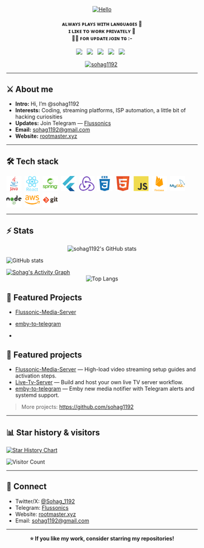 
<!-- Copyrights 2020-25 @sohag1192 -->

<p align="center">
  <a href="/"><img src="https://media.giphy.com/media/M9gbBd9nbDrOTu1Mqx/giphy.gif" alt="Hello" width="160px" /></a>
</p>

<h4 align="center">
  ᴀʟᴡᴀʏꜱ ᴘʟᴀʏꜱ ᴡɪᴛʜ ʟᴀɴɢᴜᴀɢᴇꜱ 🐍 <br>
  ɪ ʟɪᴋᴇ ᴛᴏ ᴡᴏʀᴋ ᴘʀɪᴠᴀᴛᴇʟʏ 🔏 <br>
  🤹‍♂️ ꜰᴏʀ ᴜᴘᴅᴀᴛᴇ ᴊᴏɪɴ ᴛɢ :- <br>
</h4>

<p align='center'>
  <a href="https://codepen.io/sohag1192"><img height="25" src="https://img.shields.io/badge/codepen-green.svg?&style=for-the-badge&logo=codepen&logoColor=white"></a>&nbsp;&nbsp;
  <a href="https://x.com/Sohag_1192"><img height="25" src="https://img.shields.io/badge/twitter-%231DA1F2.svg?&style=for-the-badge&logo=twitter&logoColor=white"></a>&nbsp;&nbsp;
  <a href="https://rootmaster.xyz/"><img height="25" src="https://img.shields.io/badge/Website-%23354230.svg?&style=for-the-badge&logo=medium&logoColor=white"></a>&nbsp;&nbsp;
  <a href="https://www.instagram.com/mdsohagrana.01/"><img height="25" src="https://img.shields.io/badge/instagram-%23E4405F.svg?&style=for-the-badge&logo=instagram&logoColor=white"></a>&nbsp;&nbsp;
  <a href="https://t.me/Flussonics"><img height="25" src="https://img.shields.io/badge/join telegram-%23ffffff.svg?&style=for-the-badge&logo=telegram&logoColor=blue"></a>&nbsp;&nbsp;
</p>

<p align="center">
  <a href="https://github.com/sohag1192/"><img height="24" src="https://git-visitors.vercel.app/api/sohag1192" alt="sohag1192" /></a>
  <img src="https://komarev.com/ghpvc/?username=sohag1192&style=flat-square&color=blue" alt=""/>
</p>

---

## ⚔️ About me

- **Intro:** Hi, I’m @sohag1192
- **Interests:** Coding, streaming platforms, ISP automation, a little bit of hacking curiosities
- **Updates:** Join Telegram — [Flussonics](https://t.me/Flussonics)
- **Email:** [sohag1192@gmail.com](mailto:sohag1192@gmail.com)
- **Website:** [rootmaster.xyz](https://rootmaster.xyz)

---

## 🛠️ Tech stack

<div>
  <img src="https://github.com/devicons/devicon/blob/master/icons/java/java-original-wordmark.svg" title="Java" alt="Java" width="40" height="40"/>&nbsp;
  <img src="https://github.com/devicons/devicon/blob/master/icons/react/react-original-wordmark.svg" title="React" alt="React" width="40" height="40"/>&nbsp;
  <img src="https://github.com/devicons/devicon/blob/master/icons/spring/spring-original-wordmark.svg" title="Spring" alt="Spring" width="40" height="40"/>&nbsp;
  <img src="https://github.com/devicons/devicon/blob/master/icons/flutter/flutter-original.svg" title="Flutter" alt="Flutter" width="40" height="40"/>&nbsp;
  <img src="https://github.com/devicons/devicon/blob/master/icons/redux/redux-original.svg" title="Redux" alt="Redux " width="40" height="40"/>&nbsp;
  <img src="https://github.com/devicons/devicon/blob/master/icons/css3/css3-plain-wordmark.svg"  title="CSS3" alt="CSS" width="40" height="40"/>&nbsp;
  <img src="https://github.com/devicons/devicon/blob/master/icons/html5/html5-original.svg" title="HTML5" alt="HTML" width="40" height="40"/>&nbsp;
  <img src="https://github.com/devicons/devicon/blob/master/icons/javascript/javascript-original.svg" title="JavaScript" alt="JavaScript" width="40" height="40"/>&nbsp;
  <img src="https://github.com/devicons/devicon/blob/master/icons/firebase/firebase-plain-wordmark.svg" title="Firebase" alt="Firebase" width="40" height="40"/>&nbsp;
  <img src="https://github.com/devicons/devicon/blob/master/icons/mysql/mysql-original-wordmark.svg" title="MySQL"  alt="MySQL" width="40" height="40"/>&nbsp;
  <img src="https://github.com/devicons/devicon/blob/master/icons/nodejs/nodejs-original-wordmark.svg" title="NodeJS" alt="NodeJS" width="40" height="40"/>&nbsp;
  <img src="https://github.com/devicons/devicon/blob/master/icons/amazonwebservices/amazonwebservices-plain-wordmark.svg" title="AWS" alt="AWS" width="40" height="40"/>&nbsp;
  <img src="https://github.com/devicons/devicon/blob/master/icons/git/git-original-wordmark.svg" title="Git" alt="Git" width="40" height="40"/>
</div>

---

## ⚡️ Stats

<div align="center">
  <img src="https://github-stats-alpha.vercel.app/api?username=sohag1192&cc=000&tc=fff&ic=fff&bc=000" alt="sohag1192's GitHub stats">
</div>

![GitHub stats](https://github-readme-stats.vercel.app/api?username=sohag1192&show_icons=true)

<a href="https://github.com/sohag1192">
<img alt="Sohag's Activity Graph" src="https://github-readme-activity-graph.vercel.app/graph?username=sohag1192&bg_color=1F222E&color=F8D866&line=F85D7F&point=FFFFFF&hide_border=true">
</a>

<div align="center">
  <img src="https://github-readme-stats.vercel.app/api/top-langs/?username=sohag1192&layout=compact&theme=vision-friendly-dark" alt="Top Langs">
</div>

## 🚀 Featured Projects
- [Flussonic-Media-Server](https://github.com/sohag1192/Flussonic-Media-Server)
- [emby-to-telegram](https://github.com/sohag1192/emby-to-telegram)

- 

## 🚀 Featured projects

- [Flussonic-Media-Server](https://github.com/sohag1192/Flussonic-Media-Server) — High-load video streaming setup guides and activation steps.
- [Live-Tv-Server](https://github.com/sohag1192/Live-Tv-Server) — Build and host your own live TV server workflow.
- [emby-to-telegram](https://github.com/sohag1192/emby-to-telegram) — Emby new media notifier with Telegram alerts and systemd support.


> More projects: https://github.com/sohag1192


---

## 📊 Star history & visitors

[![Star History Chart](https://api.star-history.com/svg?repos=sohag1192/Flussonic-Media-Server,sohag1192/emby-to-telegram&type=Date)](https://star-history.com/#sohag1192/Flussonic-Media-Server&Date)

![Visitor Count](https://hits.sh/github.com/sohag1192/sohag1192.svg?style=for-the-badge&label=Visitors&color=blue)

---

## 🤝 Connect

- Twitter/X: [@Sohag_1192](https://x.com/Sohag_1192)
- Telegram: [Flussonics](https://t.me/Flussonics)
- Website: [rootmaster.xyz](https://rootmaster.xyz)
- Email: [sohag1192@gmail.com](mailto:sohag1192@gmail.com)

---

<p align="center">
  <b>⭐ If you like my work, consider starring my repositories!</b>
</p>

